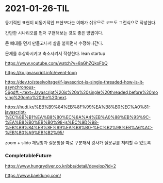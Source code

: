 # 2021-01-26-TIL

동기적인 표현이 비동기적인 표현보다는 이해가 쉬우므로 코드도 그런식으로 작성한다.

간단한 시나리오를 먼저 구현해보는 것도 좋은 방법이다.

큰 뼈대를 먼저 만들고나서 살을 붙이면서 수정해나간다.

문제를 추상화시키고 축소시켜서 작성한다. lean startup

https://www.youtube.com/watch?v=8aGhZQkoFbQ

https://ko.javascript.info/event-loop

https://dev.to/steelvoltage/if-javascript-is-single-threaded-how-is-it-asynchronous-56gd#:~:text=Javascript%20is%20a%20single%20threaded,before%20moving%20onto%20the%20next.

https://hudi.kr/%EB%B9%84%EB%8F%99%EA%B8%B0%EC%A0%81-javascript-%EC%8B%B1%EA%B8%80%EC%8A%A4%EB%A0%88%EB%93%9C-%EA%B8%B0%EB%B0%98-js%EC%9D%98-%EB%B9%84%EB%8F%99%EA%B8%B0-%EC%B2%98%EB%A6%AC-%EB%B0%A9%EB%B2%95/

zoom + slido 채팅창과 질문창을 따로 구분해서 강사가 질문큐를 처리할 수 있도록

### CompletableFuture

https://www.hungrydiver.co.kr/bbs/detail/develop?id=2





https://www.baeldung.com/